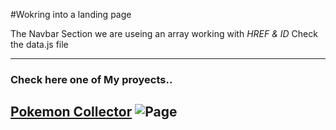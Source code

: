 #Wokring into a landing page

The Navbar Section we are useing an array working with *HREF & ID* 
Check the data.js file

---
### Check here one of My proyects..

[Pokemon Collector](https://github.com/Davidcastel26/PI-Pokemon-main)
<img alt="Page" src="" >
---
